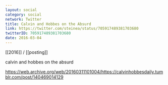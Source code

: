 ```yaml
---
layout: social
category: social
network: Twitter
title: Calvin and Hobbes on the Absurd
link: https://twitter.com/steinea/status/705917489381703680
twitterID: 705917489381703680
date: 2016-03-04
---
```


[[2016]] / [[posting]]

calvin and hobbes on the absurd

<https://web.archive.org/web/20160311101004/https://calvinhobbesdaily.tumblr.com/post/140469014129>
